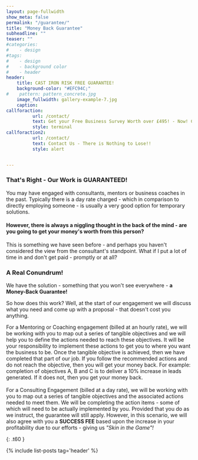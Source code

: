 ```yaml
---
layout: page-fullwidth
show_meta: false
permalink: "/guarantee/"
title: "Money Back Guarantee"
subheadline: ""
teaser: ""
#categories:
#    - design
#tags:
#    - design
#    - background color
#    - header
header:
    title: CAST IRON RISK FREE GUARANTEE!
    background-color: "#EFC94C;"
#    pattern: pattern_concrete.jpg
    image_fullwidth: gallery-example-7.jpg
    caption:
callforaction:
          url: /contact/
          text: Get your Free Business Survey Worth over £495! - Now! Click Here!
          style: terminal
callforaction2:
          url: /contact/
          text: Contact Us - There is Nothing to Lose!!
          style: alert


---
```

<!--more-->

### That's Right - Our Work is GUARANTEED!

<p>You may have engaged with consultants, mentors or business coaches in the past.  Typically there is a day rate charged - which in comparison to directly employing someone - is usually a very good option for temporary solutions.</p>

#### However, there is always a niggling thought in the back of the mind - are you going to get your money's worth from this person?

<p>This is something we have seen before - and perhaps you haven't considered the view from the consultant's standpoint.  What if I put a lot of time in and don't get paid - promptly or at all?</p>

### A Real Conundrum!

<p>We have the solution - something that you won't see everywhere - <strong>a Money-Back Guarantee!</strong></p>

<p>So how does this work?  Well, at the start of our engagement we will discuss what you need and come up with a proposal - that doesn't cost you anything.</p>

<p>For a Mentoring or Coaching engagement (billed at an hourly rate), we will be working with you to map out a series of tangible objectives and we will help you to define the actions needed to reach these objectives.  It will be your responsibility to implement these actions to get you to where you want the business to be.  Once the tangible objective is achieved, then we have completed that part of our job.  If you follow the recommended actions and do not reach the objective, then you will get your money back.
For example: completion of objectives A, B and C is to deliver a 10% increase in leads generated. If it does not, then you get your money back.<br><br>
For a Consulting Engagement (billed at a day rate), we will be working with you to map out a series of tangible objectives and the associated actions needed to meet them.  We will be completing the action items - some of which will need to be actually implemented by you.  Provided that you do as we instruct, the guarantee will still apply.  However, in this scenario, we will also agree with you a <strong>SUCCESS FEE</strong> based upon the increase in your profitability due to our efforts - giving us <em>"Skin in the Game"!</em></p>




<!-- ### All Header-Styles -->
{: .t60 }

{% include list-posts tag='header' %}
